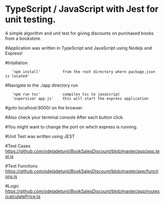 # TypeScript / JavaScript with Jest for unit testing. 
A simple algorithm and unit test for giving discounts on purchased books from a bookstore.

#Application was written in TypeScript and JavaScript using Nodejs and Express!

#Intallation

       'npm install'          from the root directory where package.json is located'
 
#Navigate to the ./app directory run

       'npm run tsc'          compiles tsc to javascript
       'supervisor app.js'    this will start the express application

#goto localhost:9000/ on the browser. 

#Also check your terminal console After each button click. 

#You might want to change the port on which express is running. 

#Unit Test was written using JEST

#Test Cases
https://github.com/odeladetunji/BookSalesDiscount/blob/master/app/app.test.js

#Test Functions
https://github.com/odeladetunji/BookSalesDiscount/blob/master/app/functions.js

#Logic
https://github.com/odeladetunji/BookSalesDiscount/blob/master/app/routes/calculatePrice.ts

